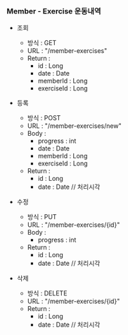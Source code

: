 ### Member - Exercise 운동내역

* 조회

    - 방식 : GET 
    - URL : "/member-exercises"
    - Return :
        - id : Long
        - date : Date
        - memberId : Long
        - exerciseId : Long

* 등록

    - 방식 : POST 
    - URL : "/member-exercises/new"
    - Body : 
        - progress : int
        - date : Date
        - memberId : Long
        - exerciseId : Long
    - Return :
        - id : Long 
        - date : Date // 처리시각 
* 수정

    - 방식 : PUT 
    - URL : "/member-exercises/{id}"
    - Body : 
        - progress : int
    - Return :
        - id : Long 
        - date : Date // 처리시각 
* 삭제

    - 방식 : DELETE 
    - URL : "/member-exercises/{id}"
    - Return :
        - id : Long 
        - date : Date // 처리시각 
